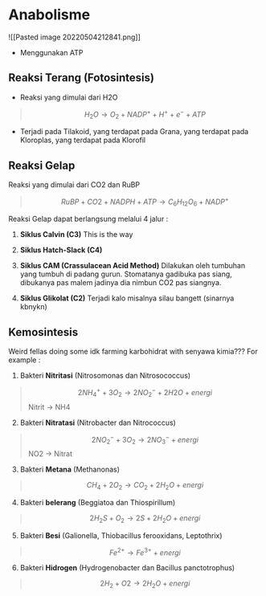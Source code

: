 # Anabolisme 
![[Pasted image 20220504212841.png]]

- Menggunakan ATP


## Reaksi Terang (Fotosintesis)
- Reaksi yang dimulai dari H2O
> $$H_{2}O \rightarrow O_2 + NADP^+ + H^+ + e^- + ATP$$
- Terjadi pada Tilakoid, yang terdapat pada Grana, yang terdapat pada Kloroplas, yang terdapat pada Klorofil



## Reaksi Gelap 
Reaksi yang dimulai dari CO2 dan RuBP 
> $$RuBP + CO2 + NADPH + ATP \rightarrow C_6H_{12}O_6 + NADP^+$$
> 

Reaksi Gelap dapat berlangsung melalui 4 jalur :
1. **Siklus Calvin (C3)**
	This is the way
2. **Siklus Hatch-Slack (C4)**
	
3. **Siklus CAM (Crassulacean Acid Method)**
	Dilakukan oleh tumbuhan yang tumbuh di padang gurun. Stomatanya gadibuka pas siang, dibukanya pas malem jadinya dia nimbun CO2 pas siangnya.
4. **Siklus Glikolat (C2)**
	Terjadi kalo misalnya silau bangett (sinarnya kbnykn)

## Kemosintesis
Weird fellas doing some idk farming karbohidrat with senyawa kimia??? For example :

1. Bakteri **Nitritasi** (Nitrosomonas dan Nitrosococcus)
> $$2NH_4^+ + 3O_2 → 2NO_2^- + 2H2O + energi$$
> Nitrit -> NH4

2. Bakteri **Nitratasi** (Nitrobacter dan Nitrococcus)
>$$2NO_2^- + 3O_2 → 2NO_3^- + energi$$
>NO2 -> Nitrat

3. Bakteri **Metana** (Methanonas)
> $$CH_4 + 2O_2 → CO_2 + 2H_2O + energi$$

4. Bakteri **belerang** (Beggiatoa dan Thiospirillum)
> $$2H_2S + O_2 → 2S + 2H_2O + energi$$

5. Bakteri **Besi** (Galionella, Thiobacillus ferooxidans, Leptothrix)
> $$Fe^{2+} → Fe^{3+} + energi$$

6. Bakteri **Hidrogen** (Hydrogenobacter dan Bacillus panctotrophus)
>$$2H_2 + O2 → 2H_2O + energi$$


